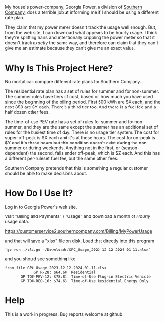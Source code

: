My house's power-company, Georgia Power, a division of 
[Southern Company](https://en.wikipedia.org/w/index.php?title=Southern_Company&oldid=1197773773),
does a terrible job at informing me if I should be using a different rate plan.

They claim that my power meter doesn't track the usage well enough. But, from
the web site, I can download what appears to be hourly usage. I think they're
splitting hairs and intentionally crippling the power meter so that it doesn't
track *exactly* the same way, and therefore can claim that they can't give me
an estimate because they can't give me an exact value.


Why Is This Project Here?
=========================

No mortal can compare different rate plans for Southern Company.

The residential rate plan has a set of rules for summer and for non-summer.
The summer rules have tiers of cost, based on how much you have used since
the beginning of the billing period. First 600 kWh are $X each, and the next
350 are $Y each. There's a third tier too. And there is a fuel fee and a half
dozen other fees.

The time-of-use PEV rate has a set of rules for summer and for non-summer,
and they are the same except the summer has an additional set of rules for
the busiest time of day. There is no usage tier system. The cost for 
super-off-peak is $X each and it's at these hours. The cost for on-peak is $Y
and it's these hours but this condition doesn't exist during the non-summer or
during weekends. Anything not in the first, or (season-dependent) the second,
falls under off-peak, which is $Z each. And this has a different per-ruleset
fuel fee, but the same other fees.

Southern Company pretends that this is something a regular customer should
be able to make decisions about.


How Do I Use It?
================

Log in to Georgia Power's web site.

Visit "Billing and Payments" / "Usage" and download a month of *Hourly* usage
data.

https://customerservice2.southerncompany.com/Billing/MyPowerUsage

and that will save a "xlsx" file on disk. Load that directly into this program

	`go run ./cli.go ~/Downloads/GPC_Usage_2023-12-12-2024-01-11.xlsx`

and you should see something like

```
from file GPC_Usage_2023-12-12-2024-01-11.xlsx
             GP R-28: $64.60  Residential
       GP TOU-PEV-12: $78.81  Time-of-Use Plug-in Electric Vehicle
       GP TOU-REO-16: $74.63  Time-of-Use Residential Energy Only
```


Help
====

This is a work in progress. Bug reports welcome at github.
